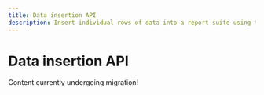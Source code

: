 ```yaml
---
title: Data insertion API
description: Insert individual rows of data into a report suite using the API.
---
```


# Data insertion API

Content currently undergoing migration!
